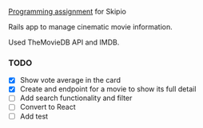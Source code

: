 [Programming assignment](https://gist.github.com/hopsoft/54141400166915f3aa06b10e5ed09714) for Skipio

Rails app to manage cinematic movie information.

Used TheMovieDB API and IMDB.

### TODO

- [x] Show vote average in the card
- [x] Create and endpoint for a movie to show its full detail
- [ ] Add search functionality and filter
- [ ] Convert to React
- [ ] Add test